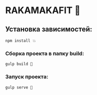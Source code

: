 # RAKAMAKAFIT 🤘

## Установка зависимостей:
```
npm install 💥
```

### Cборка проекта в папку build:
```
gulp build 🔧
```
### Запуск проекта:

```
gulp serve 🚀
```